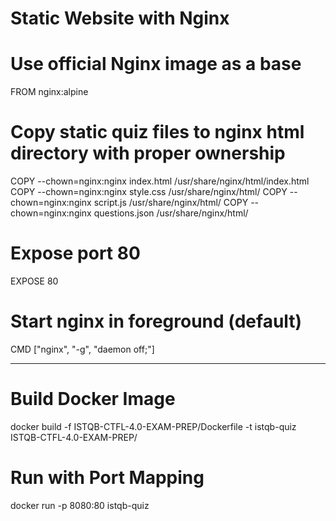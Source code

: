 # Static Website with Nginx

# Use official Nginx image as a base
FROM nginx:alpine

# Copy static quiz files to nginx html directory with proper ownership
COPY --chown=nginx:nginx index.html /usr/share/nginx/html/index.html
COPY --chown=nginx:nginx style.css /usr/share/nginx/html/
COPY --chown=nginx:nginx script.js /usr/share/nginx/html/
COPY --chown=nginx:nginx questions.json /usr/share/nginx/html/

# Expose port 80
EXPOSE 80

# Start nginx in foreground (default)
CMD ["nginx", "-g", "daemon off;"]

----

# Build Docker Image

docker build -f ISTQB-CTFL-4.0-EXAM-PREP/Dockerfile -t istqb-quiz ISTQB-CTFL-4.0-EXAM-PREP/

# Run with Port Mapping

docker run -p 8080:80 istqb-quiz